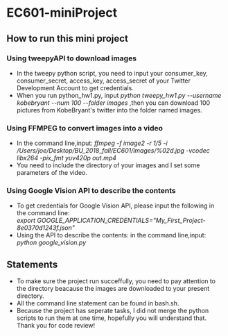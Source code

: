 # EC601-miniProject
## How to run this mini project
### Using tweepyAPI to download images
* In the tweepy python script, you need to input your consumer_key, consumer_secret, access_key, access_secret of your Twitter Development Account to get credentials.
* When you run python_hw1.py, input *python tweepy_hw1.py --username kobebryant --num 100 --folder images* ,then you can download 100 pictures from KobeBryant's twitter into the folder named images.

### Using FFMPEG to convert images into a video
* In the command line,input: *ffmpeg -f image2 -r 1/5 -i /Users/joe/Desktop/BU_2018_fall/EC601/images/%02d.jpg -vcodec libx264 -pix_fmt yuv420p out.mp4*
* You need to include the directory of your images and I set some parameters of the video.

### Using Google Vision API to describe the contents
* To get credentials for Google Vision API, please input the following in the command line:  
*export GOOGLE_APPLICATION_CREDENTIALS="My_First_Project-8e0370d1243f.json"*  
* Using the API to describe the contents: in the command line,input:  
*python google_vision.py*

## Statements
* To make sure the project run succeffully, you need to pay attention to the directory beacause the images are downloaded to your present directory.
* All the command line statement can be found in bash.sh.
* Because the project has seperate tasks, I did not merge the python scripts to run them at one time, hopefully you will understand that. Thank you for code review!
